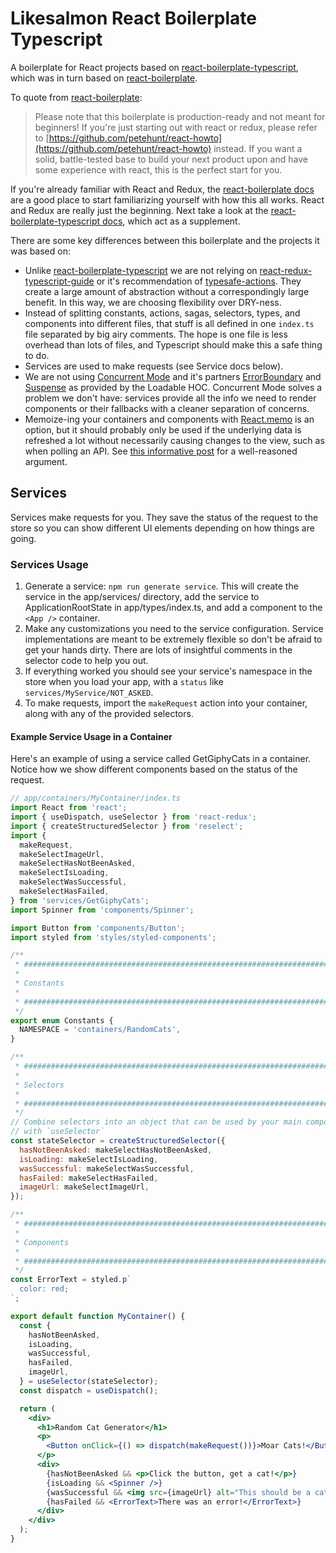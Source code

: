 # Likesalmon React Boilerplate Typescript

A boilerplate for React projects based on [react-boilerplate-typescript](https://github.com/react-boilerplate/react-boilerplate-typescript), which was in turn based on [react-boilerplate](https://github.com/react-boilerplate/react-boilerplate).

To quote from [react-boilerplate](https://github.com/react-boilerplate/react-boilerplate):

> Please note that this boilerplate is production-ready and not meant for beginners! If you're just starting out with react or redux, please refer to [https://github.com/petehunt/react-howto](https://github.com/petehunt/react-howto) instead. If you want a solid, battle-tested base to build your next product upon and have some experience with react, this is the perfect start for you.

If you're already familiar with React and Redux, the [react-boilerplate docs](https://github.com/react-boilerplate/react-boilerplate/blob/master/docs/general/README.md) are a good place to start familiarizing yourself with how this all works. React and Redux are really just the beginning. Next take a look at the [react-boilerplate-typescript docs](https://github.com/react-boilerplate/react-boilerplate-typescript/tree/master/docs), which act as a supplement.

There are some key differences between this boilerplate and the projects it was based on:

- Unlike [react-boilerplate-typescript](https://github.com/react-boilerplate/react-boilerplate-typescript) we are not relying on [react-redux-typescript-guide](https://github.com/piotrwitek/react-redux-typescript-guide) or it's recommendation of [typesafe-actions](https://github.com/piotrwitek/typesafe-actions). They create a large amount of abstraction without a correspondingly large benefit. In this way, we are choosing flexibility over DRY-ness.
- Instead of splitting constants, actions, sagas, selectors, types, and components into different files, that stuff is all defined in one `index.ts` file separated by big airy comments. The hope is one file is less overhead than lots of files, and Typescript should make this  a safe thing to do.
- Services are used to make requests (see Service docs below).
- We are not using [Concurrent Mode](https://reactjs.org/docs/concurrent-mode-intro.html) and it's partners [ErrorBoundary](https://reactjs.org/docs/concurrent-mode-suspense.html#handling-errors) and [Suspense](https://reactjs.org/docs/concurrent-mode-suspense.html) as provided by the Loadable HOC. Concurrent Mode solves a problem we don't have: services provide all the info we need to render components or their fallbacks with a cleaner separation of concerns.
- Memoize-ing your containers and components with [React.memo](https://dmitripavlutin.com/use-react-memo-wisely/) is an option, but it should probably only be used if the underlying data is refreshed a lot without necessarily causing changes to the view, such as when polling an API. See [this informative post](https://dmitripavlutin.com/use-react-memo-wisely/) for a well-reasoned argument.

## Services

Services make requests for you. They save the status of the request to the store so you can show different UI elements depending on how things are going.

### Services Usage

1. Generate a service: `npm run generate service`. This will create the service in the app/services/ directory, add the service to ApplicationRootState in app/types/index.ts, and add a component to the `<App />` container.
2. Make any customizations you need to the service configuration. Service implementations are meant to be extremely flexible so don't be afraid to get your hands dirty. There are lots of insightful comments in the selector code to help you out.
3. If everything worked you should see your service's namespace in the store when you load your app, with a `status` like `services/MyService/NOT_ASKED`.
4. To make requests, import the `makeRequest` action into your container, along with any of the provided selectors.

#### Example Service Usage in a Container

Here's an example of using a service called GetGiphyCats in a container. Notice how we show different components based on the status of the request.

```jsx
// app/containers/MyContainer/index.ts
import React from 'react';
import { useDispatch, useSelector } from 'react-redux';
import { createStructuredSelector } from 'reselect';
import {
  makeRequest,
  makeSelectImageUrl,
  makeSelectHasNotBeenAsked,
  makeSelectIsLoading,
  makeSelectWasSuccessful,
  makeSelectHasFailed,
} from 'services/GetGiphyCats';
import Spinner from 'components/Spinner';

import Button from 'components/Button';
import styled from 'styles/styled-components';

/**
 * ############################################################################
 *
 * Constants
 *
 * ############################################################################
 */
export enum Constants {
  NAMESPACE = 'containers/RandomCats',
}

/**
 * ############################################################################
 *
 * Selectors
 *
 * ############################################################################
 */
// Combine selectors into an object that can be used by your main component
// with `useSelector`
const stateSelector = createStructuredSelector({
  hasNotBeenAsked: makeSelectHasNotBeenAsked,
  isLoading: makeSelectIsLoading,
  wasSuccessful: makeSelectWasSuccessful,
  hasFailed: makeSelectHasFailed,
  imageUrl: makeSelectImageUrl,
});

/**
 * ############################################################################
 *
 * Components
 *
 * ############################################################################
 */
const ErrorText = styled.p`
  color: red;
`;

export default function MyContainer() {
  const {
    hasNotBeenAsked,
    isLoading,
    wasSuccessful,
    hasFailed,
    imageUrl,
  } = useSelector(stateSelector);
  const dispatch = useDispatch();

  return (
    <div>
      <h1>Random Cat Generator</h1>
      <p>
        <Button onClick={() => dispatch(makeRequest())}>Moar Cats!</Button>
      </p>
      <div>
        {hasNotBeenAsked && <p>Click the button, get a cat!</p>}
        {isLoading && <Spinner />}
        {wasSuccessful && <img src={imageUrl} alt="This should be a cat" />}
        {hasFailed && <ErrorText>There was an error!</ErrorText>}
      </div>
    </div>
  );
}
```
